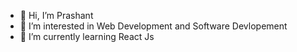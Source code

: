 - 👋 Hi, I’m Prashant
- 👀 I’m interested in Web Development and Software Devlopement
- 🌱 I’m currently learning React Js
<!-- - 💞️ I’m looking to collaborate on ... -->
<!-- - 📫 How to reach me ... -->

<!---
prashant073/prashant073 is a ✨ special ✨ repository because its `README.md` (this file) appears on your GitHub profile.
You can click the Preview link to take a look at your changes.
--->
